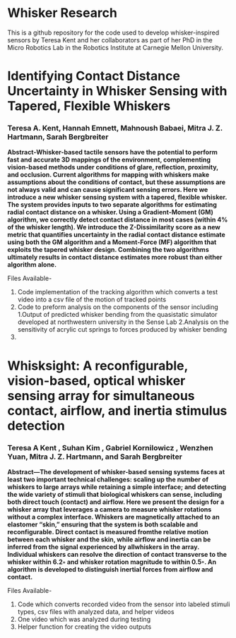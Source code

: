 # Whisker Research

This is a github repository for the code used to develop whisker-inspired sensors by Teresa Kent and her collaborators as part of her PhD in the Micro Robotics Lab in the Robotics Institute at Carnegie Mellon University.


# Identifying Contact Distance Uncertainty in Whisker Sensing with Tapered, Flexible Whiskers
### Teresa A. Kent, Hannah Emnett, Mahnoush Babaei, Mitra J. Z. Hartmann, Sarah Bergbreiter

**Abstract-Whisker-based tactile sensors have the potential to perform fast and accurate 3D mappings of the environment, complementing vision-based methods under conditions of glare, reflection, proximity, and occlusion. Current algorithms for mapping with whiskers make assumptions about the conditions of contact, but these assumptions are not always valid and can cause significant sensing errors. Here we introduce a new whisker sensing system with a tapered, flexible whisker. The system provides inputs to two separate algorithms for estimating radial contact distance on a whisker. Using a Gradient-Moment (GM) algorithm, we correctly detect contact distance in most cases (within 4% of the whisker length). We introduce the Z-Dissimilarity score as a new metric that quantifies uncertainty in the radial contact distance estimate using both the GM algorithm and a Moment-Force (MF) algorithm that exploits the tapered whisker design. Combining the two algorithms ultimately results in contact distance estimates more robust than either algorithm alone.**

Files Available-
1. Code implementation of the tracking algorithm which converts a test video into a csv file of the motion of tracked points
2. Code to preform analysis on the components of the sensor including
  1.Output of predicted whisker bending from the quasistatic simulator developed at northwestern university in the Sense Lab
  2.Analysis on the sensitivity of acrylic cut springs to forces produced by whisker bending
3.



# Whisksight: A reconfigurable, vision-based, optical whisker sensing array for simultaneous contact, airflow, and inertia stimulus detection
### Teresa A Kent , Suhan Kim , Gabriel Kornilowicz , Wenzhen Yuan, Mitra J. Z. Hartmann, and Sarah Bergbreiter

**Abstract—The development of whisker-based sensing systems faces at least two important technical challenges: scaling up the number of whiskers to large arrays while retaining a simple interface; and detecting the wide variety of stimuli that biological whiskers can sense, including both direct touch (contact) and airflow. Here we present the design for a whisker array that leverages a camera to measure whisker rotations without a complex interface. Whiskers are magnetically attached to an elastomer “skin,” ensuring that the system is both scalable and reconfigurable. Direct contact is measured fromthe relative motion between each whisker and the skin, while airflow and inertia can be inferred from the signal experienced by allwhiskers in the array. Individual whiskers can resolve the direction of contact transverse to the whisker within 6.2◦ and whisker rotation magnitude to within 0.5◦. An algorithm is developed to distinguish inertial forces from airflow and contact.**

Files Available-
1. Code which converts recorded video from the sensor into labeled stimuli types, csv files with analyzed data, and helper videos
2. One video which was analyzed during testing
3. Helper function for creating the video outputs

